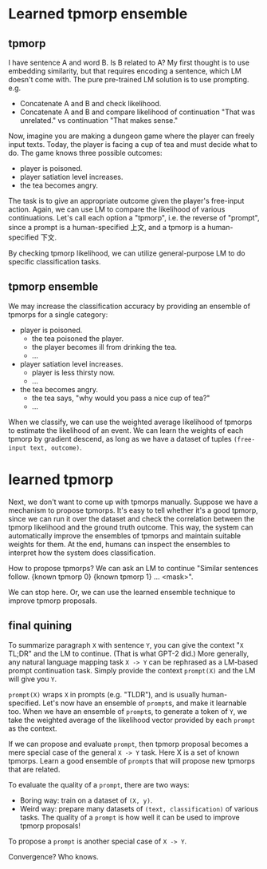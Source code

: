 # Learned tpmorp ensemble

## tpmorp
I have sentence A and word B. Is B related to A? My first thought is to use embedding similarity, but that requires encoding a sentence, which LM doesn't come with. The pure pre-trained LM solution is to use prompting. e.g.  
- Concatenate A and B and check likelihood. 
- Concatenate A and B and compare likelihood of continuation "That was unrelated." vs continuation "That makes sense."

Now, imagine you are making a dungeon game where the player can freely input texts. Today, the player is facing a cup of tea and must decide what to do. The game knows three possible outcomes: 
- player is poisoned. 
- player satiation level increases. 
- the tea becomes angry. 

The task is to give an appropriate outcome given the player's free-input action. Again, we can use LM to compare the likelihood of various continuations. Let's call each option a "tpmorp", i.e. the reverse of "prompt", since a prompt is a human-specified 上文, and a tpmorp is a human-specified 下文. 

By checking tpmorp likelihood, we can utilize general-purpose LM to do specific classification tasks. 

## tpmorp ensemble
We may increase the classification accuracy by providing an ensemble of tpmorps for a single category:
- player is poisoned. 
  - the tea poisoned the player. 
  - the player becomes ill from drinking the tea. 
  - ...
- player satiation level increases. 
  - player is less thirsty now. 
  - ...
- the tea becomes angry. 
  - the tea says, "why would you pass a nice cup of tea?"
  - ...

When we classify, we can use the weighted average likelihood of tpmorps to estimate the likelihood of an event. We can learn the weights of each tpmorp by gradient descend, as long as we have a dataset of tuples `(free-input text, outcome)`.  

# learned tpmorp
Next, we don't want to come up with tpmorps manually. Suppose we have a mechanism to propose tpmorps. It's easy to tell whether it's a good tpmorp, since we can run it over the dataset and check the correlation between the tpmorp likelihood and the ground truth outcome. This way, the system can automatically improve the ensembles of tpmorps and maintain suitable weights for them. At the end, humans can inspect the ensembles to interpret how the system does classification. 

How to propose tpmorps? We can ask an LM to continue "Similar sentences follow. {known tpmorp 0} {known tpmorp 1} ... \<mask\>". 

We can stop here. Or, we can use the learned ensemble technique to improve tpmorp proposals. 

## final quining
To summarize paragraph `X` with sentence `Y`, you can give the context "`X` TL;DR" and the LM to continue. (That is what GPT-2 did.) More generally, any natural language mapping task `X -> Y` can be rephrased as a LM-based prompt continuation task. Simply provide the context `prompt(X)` and the LM will give you `Y`. 

`prompt(X)` wraps `X` in prompts (e.g. "TLDR"), and is usually human-specified. Let's now have an ensemble of `prompt`s, and make it learnable too. When we have an ensemble of `prompt`s, to generate a token of `Y`, we take the weighted average of the likelihood vector provided by each `prompt` as the context. 

If we can propose and evaluate `prompt`, then tpmorp proposal becomes a mere special case of the general `X -> Y` task. Here X is a set of known tpmorps. Learn a good ensemble of `prompt`s that will propose new tpmorps that are related. 

To evaluate the quality of a `prompt`, there are two ways: 
- Boring way: train on a dataset of `(X, y)`. 
- Weird way: prepare many datasets of `(text, classification)` of various tasks. The quality of a `prompt` is how well it can be used to improve tpmorp proposals! 

To propose a `prompt` is another special case of `X -> Y`. 

Convergence? Who knows. 
